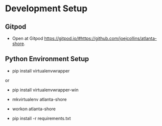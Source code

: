 
# Development Setup

## Gitpod 

* Open at Gitpod <https://gitpod.io/#https://github.com/joejcollins/atlanta-shore>.

## Python Environment Setup

* pip install virtualenvwrapper

or

* pip install virtualenvwrapper-win

* mkvirtualenv atlanta-shore
* workon atlanta-shore
* pip install -r requirements.txt
